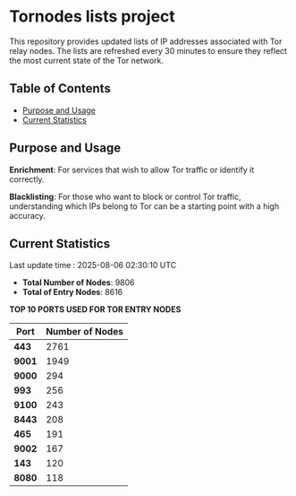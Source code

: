 # Tornodes lists project

This repository provides updated lists of IP addresses associated with Tor relay nodes. The lists are refreshed every 30 minutes to ensure they reflect the most current state of the Tor network.

## Table of Contents

- [Purpose and Usage](#purpose-and-usage)
- [Current Statistics](#current-statistics)


## Purpose and Usage

**Enrichment**: For services that wish to allow Tor traffic or identify it correctly.

**Blacklisting**: For those who want to block or control Tor traffic, understanding which IPs belong to Tor can be a starting point with a high accuracy.

## Current Statistics

Last update time : 2025-08-06 02:30:10 UTC

- **Total Number of Nodes**: 9806
- **Total of Entry Nodes**: 8616

**TOP 10 PORTS USED FOR TOR ENTRY NODES**

| **Port** | **Number of Nodes** |
|------|-----------------|
| **443**   | 2761  |
| **9001**   | 1949  |
| **9000**   | 294  |
| **993**   | 256  |
| **9100**   | 243  |
| **8443**   | 208  |
| **465**   | 191  |
| **9002**   | 167  |
| **143**   | 120  |
| **8080**   | 118  |

